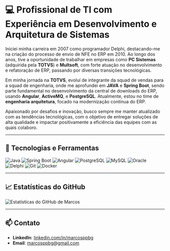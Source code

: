 # 💻 Profissional de TI com Experiência em Desenvolvimento e Arquitetura de Sistemas

Iniciei minha carreira em 2007 como programador Delphi, destacando-me na criação do processo de envio de NFE no ERP em 2010. Ao longo dos anos, tive a oportunidade de trabalhar em empresas como **PC Sistemas** (adquirida pela **TOTVS**) e **Multsoft**, com forte atuação no desenvolvimento e refatoração de ERP, passando por diversas transições tecnológicas.

Em minha jornada na **TOTVS**, evoluí de integrante da squad de vendas para a squad de engenharia, onde me aprofundei em **JAVA** e **Spring Boot**, sendo parte fundamental no desenvolvimento da central de downloads do ERP, usando **Angular**, **ActiveMQ**, e **PostgreSQL**. Atualmente, estou no time de **engenharia arquitetura**, focado na modernização contínua do ERP.

Apaixonado por desafios e inovação, busco sempre me manter atualizado com as tendências tecnológicas, com o objetivo de entregar soluções de alta qualidade e impactar positivamente a eficiência das equipes com as quais colaboro.

---

## 🚀 Tecnologias e Ferramentas

![Java](https://img.shields.io/badge/-Java-black?style=flat-square&logo=java) 
![Spring Boot](https://img.shields.io/badge/-Spring%20Boot-black?style=flat-square&logo=spring)
![Angular](https://img.shields.io/badge/-Angular-black?style=flat-square&logo=angular)
![PostgreSQL](https://img.shields.io/badge/-PostgreSQL-black?style=flat-square&logo=postgresql)
![MySQL](https://img.shields.io/badge/-MySQL-black?style=flat-square&logo=mysql)
![Oracle](https://img.shields.io/badge/-Oracle-black?style=flat-square&logo=oracle)
![Delphi](https://img.shields.io/badge/-Delphi-black?style=flat-square&logo=delphi)
![Git](https://img.shields.io/badge/-Git-black?style=flat-square&logo=git)
![Docker](https://img.shields.io/badge/-Docker-black?style=flat-square&logo=docker)

---

## 📈 Estatísticas do GitHub

![Estatísticas do GitHub de Marcos](https://github-readme-stats.vercel.app/api?username=mppbg&show_icons=true&theme=radical)

---

## 📫 Contato

- **LinkedIn**: [linkedin.com/in/marcosppbg](https://www.linkedin.com/in/marcosppbg/)
- **Email**: marcosppbg@gmail.com
